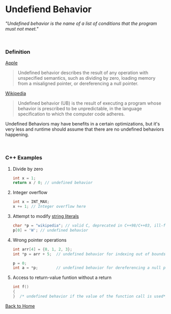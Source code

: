 # Undefiend Behavior

*"Undefined behavior is the name of a list of conditions that the program must not meet."*  

</br>

### Definition

[Apple]()
> Undefined behavior describes the result of any operation with unspecified semantics, such as dividing by zero, loading memory from a misaligned pointer, or dereferencing a null pointer.

[Wikipedia](https://en.wikipedia.org/wiki/Undefined_behavior)
> Undefined behavior (UB) is the result of executing a program whose behavior is prescribed to be unpredictable, in the language specification to which the computer code adheres.

Undefined Behaviors may have benefits in a certain optimizations, but it's very less and runtime should assume that there are no undefined behaviors happening.

</br>

### C++ Examples

1. Divide by zero  
    ```cpp
    int x = 1;
    return x / 0; // undefined behavior
    ```
2. Integer overflow
    ```cpp
    int x = INT_MAX;
    x += 1; // Integer overflow here
   ```

3. Attempt to modify [string literals](https://en.wikipedia.org/wiki/String_literal)
    ```cpp
    char *p = "wikipedia"; // valid C, deprecated in C++98/C++03, ill-formed as of C++11
    p[0] = 'W'; // undefined behavior
    ```

4. Wrong pointer operations
    ```cpp
    int arr[4] = {0, 1, 2, 3};
    int *p = arr + 5;  // undefined behavior for indexing out of bounds

    p = 0;
    int a = *p;        // undefined behavior for dereferencing a null pointer
    ```

5. Access to return-value funtion without a return
    ```cpp
    int f()
    {
    }  /* undefined behavior if the value of the function call is used*/
    ```
    
[Back to Home](./../README.md)

